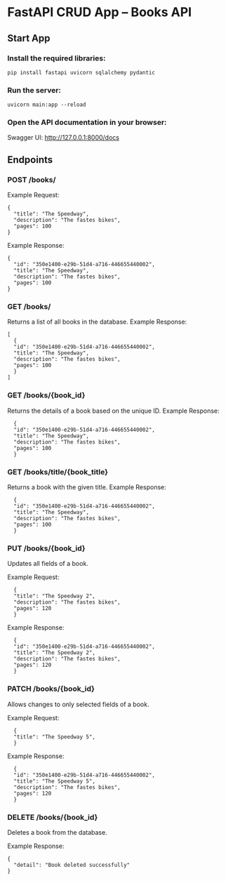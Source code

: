 # FastAPI CRUD App – Books API

## Start App

### Install the required libraries:
    pip install fastapi uvicorn sqlalchemy pydantic

### Run the server:
    uvicorn main:app --reload

### Open the API documentation in your browser:
Swagger UI: http://127.0.0.1:8000/docs

## Endpoints
### POST /books/

Example Request:
```
{
  "title": "The Speedway",
  "description": "The fastes bikes",
  "pages": 100
}
```
Example Response:
```
{
  "id": "350e1400-e29b-51d4-a716-446655440002",
  "title": "The Speedway",
  "description": "The fastes bikes",
  "pages": 100
}
```

### GET /books/
Returns a list of all books in the database.
Example Response:
```
[
  {
  "id": "350e1400-e29b-51d4-a716-446655440002",
  "title": "The Speedway",
  "description": "The fastes bikes",
  "pages": 100
  }
]
```

### GET /books/{book_id}
Returns the details of a book based on the unique ID.
Example Response:
```
  {
  "id": "350e1400-e29b-51d4-a716-446655440002",
  "title": "The Speedway",
  "description": "The fastes bikes",
  "pages": 100
  }
```

### GET /books/title/{book_title}
Returns a book with the given title.
Example Response:
```
  {
  "id": "350e1400-e29b-51d4-a716-446655440002",
  "title": "The Speedway",
  "description": "The fastes bikes",
  "pages": 100
  }
```

### PUT /books/{book_id}
Updates all fields of a book.

Example Request:
```
  {
  "title": "The Speedway 2",
  "description": "The fastes bikes",
  "pages": 120
  }
```
Example Response:
```
  {
  "id": "350e1400-e29b-51d4-a716-446655440002",
  "title": "The Speedway 2",
  "description": "The fastes bikes",
  "pages": 120
  }
```

### PATCH /books/{book_id}
Allows changes to only selected fields of a book.

Example Request:
```
  {
  "title": "The Speedway 5",
  }
```
Example Response:
```
  {
  "id": "350e1400-e29b-51d4-a716-446655440002",
  "title": "The Speedway 5",
  "description": "The fastes bikes",
  "pages": 120
  }
```

### DELETE /books/{book_id}
Deletes a book from the database.

 Example Response:
```
{
  "detail": "Book deleted successfully"
}
```
